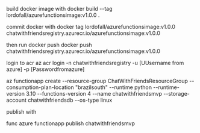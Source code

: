 build docker image with
docker build --tag  lordofall/azurefunctionsimage:v1.0.0 .

commit docker with
docker tag lordofall/azurefunctionsimage:v1.0.0 chatwithfriendsregistry.azurecr.io/azurefunctionsimage:v1.0.0

then run docker push
 docker push chatwithfriendsregistry.azurecr.io/azurefunctionsimage:v1.0.0

login to acr
az acr login -n chatwithfriendsregistry -u [UUsername from azure] -p [Passwordfromazure]

az functionapp create --resource-group ChatWithFriendsResourceGroup --consumption-plan-location "brazilsouth" --runtime python --runtime-version 3.10 --functions-version 4 --name chatwithfriendsmvp --storage-account chatwithfriendsdb --os-type linux 

publish with

func azure functionapp publish chatwithfriendsmvp